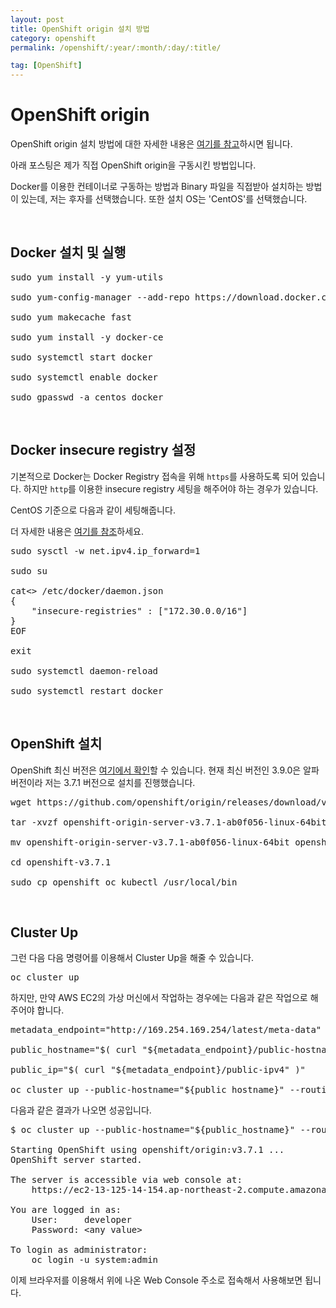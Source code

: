 ```yaml
---
layout: post
title: OpenShift origin 설치 방법
category: openshift
permalink: /openshift/:year/:month/:day/:title/

tag: [OpenShift]
---
```

# OpenShift origin

OpenShift origin 설치 방법에 대한 자세한 내용은 [여기를 참고](https://docs.openshift.org/latest/getting_started/administrators.html#getting-started-administrators)하시면 됩니다.

아래 포스팅은 제가 직접 OpenShift origin을 구동시킨 방법입니다.

Docker를 이용한 컨테이너로 구동하는 방법과 Binary 파일을 직접받아 설치하는 방법이 있는데, 저는 후자를 선택했습니다. 또한 설치 OS는 'CentOS'를 선택했습니다.

<br>

## Docker 설치 및 실행

<pre class="prettyprint">
sudo yum install -y yum-utils

sudo yum-config-manager --add-repo https://download.docker.com/linux/centos/docker-ce.repo

sudo yum makecache fast

sudo yum install -y docker-ce

sudo systemctl start docker

sudo systemctl enable docker

sudo gpasswd -a centos docker
</pre>

<br>

## Docker insecure registry 설정

기본적으로 Docker는 Docker Registry 접속을 위해 `https`를 사용하도록 되어 있습니다. 하지만 `http`를 이용한 insecure registry 세팅을 해주어야 하는 경우가 있습니다.

CentOS 기준으로 다음과 같이 세팅해줍니다.

더 자세한 내용은 [여기를 참조](https://github.com/openshift/origin/blob/master/docs/cluster_up_down.md)하세요.

<pre class="prettyprint">
sudo sysctl -w net.ipv4.ip_forward=1

sudo su

cat<<EOF>> /etc/docker/daemon.json
{
    "insecure-registries" : ["172.30.0.0/16"]
}
EOF

exit

sudo systemctl daemon-reload

sudo systemctl restart docker
</pre>

<br>

## OpenShift 설치

OpenShift 최신 버전은 [여기에서 확인](https://github.com/openshift/origin/releases)할 수 있습니다. 현재 최신 버전인 3.9.0은 알파 버전이라 저는 3.7.1 버전으로 설치를 진행했습니다.

<pre class="prettyprint">
wget https://github.com/openshift/origin/releases/download/v3.7.1/openshift-origin-server-v3.7.1-ab0f056-linux-64bit.tar.gz

tar -xvzf openshift-origin-server-v3.7.1-ab0f056-linux-64bit.tar.gz

mv openshift-origin-server-v3.7.1-ab0f056-linux-64bit openshift-v3.7.1

cd openshift-v3.7.1

sudo cp openshift oc kubectl /usr/local/bin
</pre>

<br>

## Cluster Up

그런 다음 다음 명령어를 이용해서 Cluster Up을 해줄 수 있습니다. 

<pre class="prettyprint">
oc cluster up
</pre>

하지만, 만약 AWS EC2의 가상 머신에서 작업하는 경우에는 다음과 같은 작업으로 해주어야 합니다.

<pre class="prettyprint">
metadata_endpoint="http://169.254.169.254/latest/meta-data"

public_hostname="$( curl "${metadata_endpoint}/public-hostname" )"

public_ip="$( curl "${metadata_endpoint}/public-ipv4" )"

oc cluster up --public-hostname="${public_hostname}" --routing-suffix="${public_ip}.nip.io"
</pre>

다음과 같은 결과가 나오면 성공입니다.

<pre class="prettyprint">
$ oc cluster up --public-hostname="${public_hostname}" --routing-suffix="${public_ip}.nip.io"

Starting OpenShift using openshift/origin:v3.7.1 ...
OpenShift server started.

The server is accessible via web console at:
    https://ec2-13-125-14-154.ap-northeast-2.compute.amazonaws.com:8443

You are logged in as:
    User:     developer
    Password: &lt;any value&gt;

To login as administrator:
    oc login -u system:admin
</pre>

이제 브라우저를 이용해서 위에 나온 Web Console 주소로 접속해서 사용해보면 됩니다.